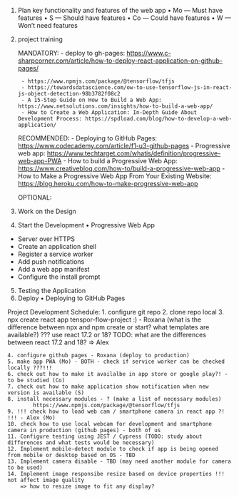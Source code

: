 
1. Plan key functionality and features of the web app
        • Mo — Must have features
        • S — Should have features
        • Co — Could have features
        • W — Won’t need features



2. project training
    
    MANDATORY:
        - deploy to gh-pages: https://www.c-sharpcorner.com/article/how-to-deploy-react-application-on-github-pages/

        - https://www.npmjs.com/package/@tensorflow/tfjs
        - https://towardsdatascience.com/ow-to-use-tensorflow-js-in-react-js-object-detection-98b3782f08c2
        - A 15-Step Guide on How to Build a Web App: https://www.netsolutions.com/insights/how-to-build-a-web-app/
        - How to Create a Web Application: In-Depth Guide About Development Process: https://spdload.com/blog/how-to-develop-a-web-application/

    
    RECOMMENDED:
        - Deploying to GitHub Pages: https://www.codecademy.com/article/f1-u3-github-pages
        - Progressive web app: https://www.techtarget.com/whatis/definition/progressive-web-app-PWA
        - How to build a Progressive Web App: https://www.creativebloq.com/how-to/build-a-progressive-web-app
        - How to Make a Progressive Web App From Your Existing Website: https://blog.heroku.com/how-to-make-progressive-web-app

    OPTIONAL:
     

    


3. Work on the Design
4. Start the Development
• Progressive Web App
- Server over HTTPS
- Create an application shell
- Register a service worker
- Add push notifications
- Add a web app manifest
- Configure the install prompt
5. Testing the Application
6. Deploy
• Deploying to GitHub Pages

Project Development Schedule:
    1. configure git repo 
    2. clone repo local
    3. npx create react app tenspor-flow-project :) - Roxana (what is the difference between npx and npm create or start? what templates are available?) 
        ??? use react 17.2 or 18? 
        TODO: what are the differences between react 17.2 and 18? => Alex


    4. configure github pages - Roxana (deploy to production) 
    5. make app PWA (Mo) - BOTH - check if service worker can be checked locally ???!!!
    6. check out how to make it availalbe in app store or google play?! - to be studied (Co)
    7. check out how to make application show notification when new version is available (S)
    8. install necessary modules - ? (make a list of necessary modules) 
            https://www.npmjs.com/package/@tensorflow/tfjs
    9. !!! check how to load web cam / smartphone camera in react app ?! !!! - Alex (Mo)
    10. check how to use local webcam for development and smartphone camera in production (github pages) - both of us 
    11. Configure testing using JEST / Cypress (TODO: study about differences and what tests would be necessary)
    12. Implement mobile-detect module to check if app is being opened from mobile or desktop based on OS - TBD
    13. Implement camera disable - TBD (may need another module for camera to be used)
    14. Implement image responsibe resize based on device properties !!! not affect image quality
        => how to resize image to fit any display?